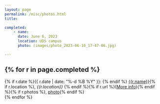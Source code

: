 ```yaml
---
layout: page
permalink: /misc/photos.html
title: 

completed:
    - name:
      date: June 6, 2023
      location: UDS campus
      photo: (images/photo_2023-06-10_17-47-06.jpg)

---
```


{% for r in page.completed %}
- 
{% if r.date %}{{ r.date | date: "%-d %B %Y"  }}: {% endif %}
[{{r.name}}]({{r.track}}){% if r.location %}, *{{r.location}}* {% endif %}{% if r.url %}([More info]({{r.url}})){% endif %}{% if r.photos %}, [photo]({{r.photos}}){% endif %}
<br />{% endfor %}